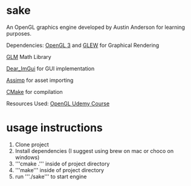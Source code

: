 # sake
An OpenGL graphics engine developed by Austin Anderson for learning purposes. 

Dependencies:
[OpenGL 3](https://www.opengl.org/) and [GLEW](http://glew.sourceforge.net/) for Graphical Rendering

[GLM](https://glm.g-truc.net/0.9.9/index.html) Math Library

[Dear_ImGui](https://github.com/ocornut/imgui) for GUI implementation

[Assimp](http://www.assimp.org/) for asset importing

[CMake](https://cmake.org/) for compilation

Resources Used:
[OpenGL Udemy Course](https://www.udemy.com/graphics-with-modern-opengl/)

# usage instructions
1. Clone project
2. Install dependencies (I suggest using brew on mac or choco on windows)
3. '''cmake .''' inside of project directory
4. '''make''' inside of project directory
5. run '''./sake''' to start engine
